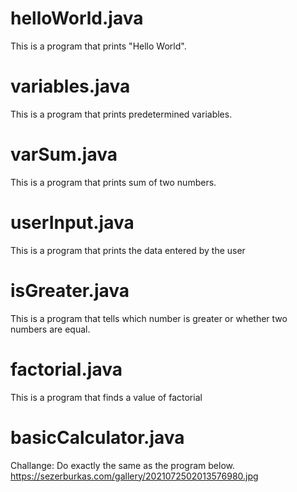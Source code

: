 # helloWorld.java
This is a program that prints "Hello World".

# variables.java
This is a program that prints predetermined variables.

# varSum.java
This is a program that prints sum of two numbers.

# userInput.java
This is a program that prints the data entered by the user 

# isGreater.java
This is a program that tells which number is greater or whether two numbers are equal.

# factorial.java
This is a program that finds a value of factorial

# basicCalculator.java
Challange: Do exactly the same as the program below. 
https://sezerburkas.com/gallery/2021072502013576980.jpg 
